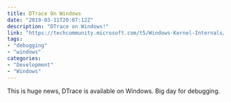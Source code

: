 ```yaml
---
title: DTrace On Windows
date: "2019-03-11T20:07:12Z"
description: "DTrace on Windows!"
link: "https://techcommunity.microsoft.com/t5/Windows-Kernel-Internals/DTrace-on-Windows/ba-p/362902"
tags:
- "debugging"
- "windows"
categories:
- "Development"
- "Windows"
---
```


This is huge news, DTrace is available on Windows.  Big day for debugging.
